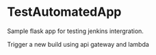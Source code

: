 # TestAutomatedApp

Sample flask app for testing jenkins intergration.

Trigger a new build using api gateway and lambda
